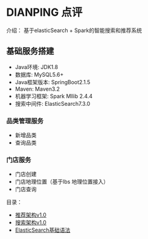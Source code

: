 # DIANPING 点评
介绍： 基于elasticSearch + Spark的智能搜索和推荐系统

## 基础服务搭建
- Java环境: JDK1.8
- 数据库: MySQL5.6+
- Java框架版本: SpringBoot2.1.5
- Maven: Maven3.2
- 机器学习框架: Spark Mllib 2.4.4
- 搜索中间件: ElasticSearch7.3.0

### 品类管理服务
- 新增品类
- 查询品类

### 门店服务
- 门店创建
- 门店地理位置（基于lbs 地理位置接入）
- 门店查询

目录：

- [推荐架构v1.0](https://github.com/ZerOneth/dianping/blob/master/note/%E6%90%9C%E7%B4%A2%26%E6%8E%A8%E8%8D%90v1.0/%E6%8E%A8%E8%8D%90%E6%9E%B6%E6%9E%84v1.0.md)
- [搜索架构v1.0](https://github.com/ZerOneth/dianping/blob/master/note/%E6%90%9C%E7%B4%A2%26%E6%8E%A8%E8%8D%90v1.0/%E6%90%9C%E7%B4%A2%E6%9E%B6%E6%9E%84v1.0.md)
- [ElasticSearch基础语法](https://github.com/ZerOneth/dianping/blob/master/note/es%E5%9F%BA%E7%A1%80%E8%AF%AD%E6%B3%95/%E5%9F%BA%E7%A1%80%E8%AF%AD%E6%B3%95.md)
